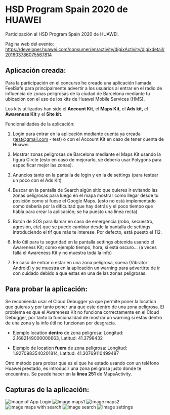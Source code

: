 # HSD Program Spain 2020 de HUAWEI

Participación al HSD Program Spain 2020 de HUAWEI.

Página web del evento: https://developer.huawei.com/consumer/en/activity/digixActivity/digixdetail/201603786075567814

## Aplicación creada:

Para la participación en el concurso he creado una aplicación llamada FeelSafe para principalmente advertir a los usuarios al entrar en el radio de influencia de zonas peligrosas de la ciudad de Barcelona mediante tu ubicación con el uso de los kits de Huawei Mobile Services (HMS). 

Los kits utilizados han sido el **Account Kit**, el **Maps Kit**, el **Ads kit**, el **Awareness Kit** y el **Site kit**.

Funcionalidades de la aplicación:

1. Login para entrar en la aplicación mediante cuenta ya creada (test@gmail.com - test) o con el Account Kit en caso de tener cuenta de Huawei.

2. Mostrar zonas peligrosas de Barcelona mediante el Maps Kit usando la figura Circle (esto en caso de mejorarlo, se debería usar Polygons para especificar mejor las zonas).

3. Anuncios tanto en la pantalla de login y en la de settings (para testear un poco con el Ads Kit)

4. Buscar en la pantalla de Search algún sitio que quieres ir evitando las zonas peligrosas para luego en el mapa mostrar como llegar desde tu posición como si fuese el Google Maps. (esto no está implementado como debería por la dificultad que hay detrás y el poco tiempo que había para crear la aplicación; se ha puesto una línea recta)

5. Botón de SOS para llamar en caso de emergencia (robo, secuestro, agresión, etc) que se puede cambiar desde la pantalla de settings introduciendo el tlf que más te interese. Por defecto, está puesto el 112.

6. Info útil para tu seguridad en la pantalla settings obtenida usando el Awareness Kit; como ejemplo tiempo, hora, si está oscuro... (a veces falla el Awareness Kit y no muestra toda la info)

7. En caso de entrar o estar en una zona peligrosa, suena (Vibrator Android) y se muestra en la aplicación un warning para advertirte de ir con cuidado debido a que estas en una de las zonas peligrosas.

## Para probar la aplicación: 

Se recomienda usar el Cloud Debugger ya que permite poner la location que quieras y por tanto poner una que este dentro de una zona peligrosa. El problema es que el Awareness Kit no funciona correctamente en el Cloud Debugger, por tanto la funcionalidad de mostrar un warning si estas dentro de una zona y la info útil no funcionan por desgracia.

- Ejemplo location **dentro** de zona peligrosa: 
    Longitud: 2.1682149000000663,
    Latitud: 41.3798432
   
- Ejemplo de location **fuera** de zona peligrosa:
    Longitud: 1.9270983540201814,
    Latitud: 41.30769110499487
    
Otro método para probar que es el que he estado usando con un teléfono Huawei prestado, es introducir una zona peligrosa justo donde te encuentras. Se puede hacer en la **línea 251** de MapsActivity. 

## Capturas de la aplicación: 

![Image of App Login](images/Login.JPG)
![Image maps1](images/Maps.JPG)
![Image maps2](images/Maps2.JPG)
![Image maps with search](images/MapsWithSearch.JPG)
![Image search](images/Search.JPG)
![Image settings](images/Settings.jpg)
